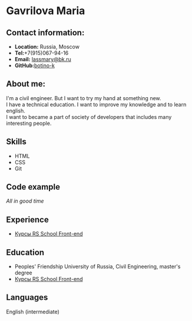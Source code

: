 # **Gavrilova Maria**
## **Contact information:** 
+ __Location:__ Russia, Moscow
+ __Tel:__+7(915)067-94-16
+ __Email:__ lassmary@bk.ru
+ __GitHub:__[botino-k](https://github.com/botino-k)
## **About me:**
I'm a civil engineer. But I want to try my hand at something new.\
I have a technical education. I want to improve my knowledge and to learn english.\
I want to became a part of society of developers that includes many interesting people.
## **Skills**
+ HTML
+ CSS
+ Git
## **Code example**
*All in good time*
## **Experience**
+ [Курсы RS School Front-end ](https://app.rs.school)
## **Education**
+ Peoples' Friendship University of Russia, Civil Engineering, master's degree 
+ [Курсы RS School Front-end ](https://app.rs.school)
## **Languages**
English (intermediate)
